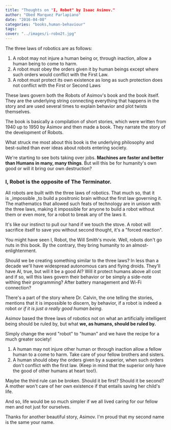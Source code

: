 ```yaml
---
title: "Thoughts on "I, Robot" by Isaac Asimov."
author: "Obed Marquez Parlapiano"
date: "2016-04-08"
categories: "books,human-behaviour"
tags:
cover: "../images/i-robo2t.jpg"
---
```


The three laws of robotics are as follows:

1. A robot may not injure a human being or, through inaction, allow a human being to come to harm.
2. A robot must obey the orders given it by human beings except where such orders would conflict with the First Law.
3. A robot must protect its own existence as long as such protection does not conflict with the First or Second Laws

These laws govern both the Robots of Asimov's book and the book itself. They are the underlying string connecting everything that happens in the story and are used several times to explain behavior and plot twists themselves.

The book is basically a compilation of short stories, which were written from 1940 up to 1950 by Asimov and then made a book. They narrate the story of the development of Robots.

What struck me most about this book is the underlying philosophy and best-suited than ever ideas about robots entering society.

We're starting to see bots taking over jobs. **Machines are faster and better than Humans in many, many things**. But will this be for humanity's own good or will it bring our own destruction?

### I, Robot is the opposite of The Terminator.

All robots are built with the three laws of robotics. That much so, that it is _impossible _to build a positronic brain without the first law governing it. The mathematics that allowed such feats of technology are in unison with the three laws, making it impossible for anyone to build a robot without them or even more, for a robot to break any of the laws it.

It's like our instinct to pull our hand if we touch the stove. A robot will sacrifice itself to save you without second thought, it's a "forced reaction".

You might have seen I, Robot, the Will Smith's movie. Well, robots don't go nuts in this book. By the contrary, they bring humanity to an almost-enlightenment.

Should we be creating something similar to the three laws? In less than a decade we'll have widespread autonomous cars and flying droids. They'll have AI, true, but will it be a good AI? Will it protect humans above all cost and if so, will this laws govern their behavior or be simply a side-note withing their programming? After battery management and Wi-Fi connection?

There's a part of the story where Dr. Calvin, the one telling the stories, mentions that it is impossible to discern, by behavior, if a robot is indeed a robot _or if it is just a really good human being_.

Asimov based the three laws of robotics not on what an artificially intelligent being should be ruled by, but what **we, as humans, should be ruled by.**

Simply change the word "robot" to "human" and we have the recipe for a much greater society!

1. A human may not injure other human or through inaction allow a fellow human to a come to harm. Take care of your fellow brothers and sisters.
2. A human should obey the orders given by a superior, when such orders don't conflict with the first law. (Keep in mind that the superior only have the good of other humans at heart too!).

Maybe the third rule can be broken. Should it be first? Should it be second? A mother won't care of her own existence if that entails saving her child's life.

And so, life would be so much simpler if we all lived caring for our fellow men and not just for ourselves.

Thanks for another beautiful story, Asimov. I'm proud that my second name is the same your name.
